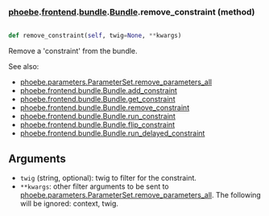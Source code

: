 ### [phoebe](phoebe.md).[frontend](phoebe.frontend.md).[bundle](phoebe.frontend.bundle.md).[Bundle](phoebe.frontend.bundle.Bundle.md).remove_constraint (method)


```py

def remove_constraint(self, twig=None, **kwargs)

```



Remove a 'constraint' from the bundle.

See also:
* [phoebe.parameters.ParameterSet.remove_parameters_all](phoebe.parameters.ParameterSet.remove_parameters_all.md)
* [phoebe.frontend.bundle.Bundle.add_constraint](phoebe.frontend.bundle.Bundle.add_constraint.md)
* [phoebe.frontend.bundle.Bundle.get_constraint](phoebe.frontend.bundle.Bundle.get_constraint.md)
* [phoebe.frontend.bundle.Bundle.remove_constraint](phoebe.frontend.bundle.Bundle.remove_constraint.md)
* [phoebe.frontend.bundle.Bundle.run_constraint](phoebe.frontend.bundle.Bundle.run_constraint.md)
* [phoebe.frontend.bundle.Bundle.flip_constraint](phoebe.frontend.bundle.Bundle.flip_constraint.md)
* [phoebe.frontend.bundle.Bundle.run_delayed_constraint](phoebe.frontend.bundle.Bundle.run_delayed_constraint.md)

Arguments
----------
* `twig` (string, optional): twig to filter for the constraint.
* `**kwargs`: other filter arguments to be sent to
    [phoebe.parameters.ParameterSet.remove_parameters_all](phoebe.parameters.ParameterSet.remove_parameters_all.md).  The following
    will be ignored: context, twig.

